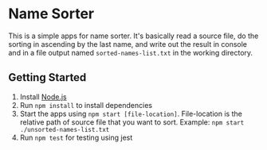 # Name Sorter

This is a simple apps for name sorter. It's basically read a source file, do the sorting in ascending by the last name, and write out the result in console and in a file output named `sorted-names-list.txt` in the working directory.

## Getting Started

1. Install [Node.js](https://nodejs.org/en/download/)
2. Run `npm install` to install dependencies
3. Start the apps using `npm start [file-location]`. File-location is the relative path of source file that you want to sort. Example: `npm start ./unsorted-names-list.txt`
4. Run `npm test` for testing using jest
